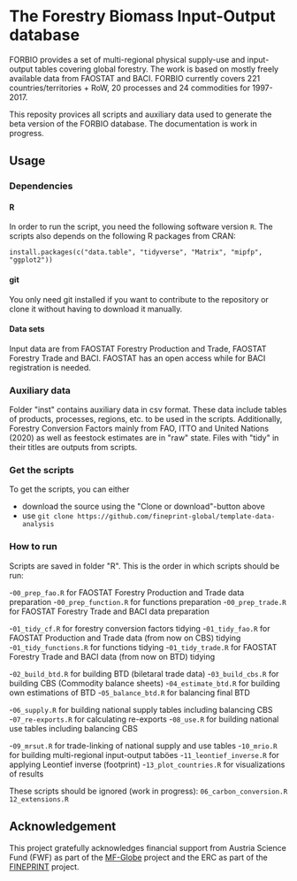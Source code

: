 # The Forestry Biomass Input-Output database

FORBIO provides a set of multi-regional physical supply-use and input-output tables covering global forestry. The work is based on mostly freely available data from FAOSTAT and BACI.
FORBIO currently covers 221 countries/territories + RoW, 20 processes and 24 commodities for 1997-2017.

This reposity provices all scripts and auxiliary data used to generate the beta version of the FORBIO database.
The documentation is work in progress.

## Usage

### Dependencies

#### R
In order to run the script, you need the following software version `R`. The scripts also depends on the following R packages from CRAN:
```{r}
install.packages(c("data.table", "tidyverse", "Matrix", "mipfp", "ggplot2"))
```

#### git
You only need git installed if you want to contribute to the repository or clone it without having to download it manually.

#### Data sets 
Input data are from FAOSTAT Forestry Production and Trade, FAOSTAT Forestry Trade and BACI. FAOSTAT has an open access while for BACI registration is needed. 

### Auxiliary data
Folder "inst" contains auxiliary data in csv format. These data include tables of products, processes, regions, etc. to be used in the scripts.
Additionally, Forestry Conversion Factors mainly from FAO, ITTO and United Nations (2020) as well as feestock estimates are in "raw" state.
Files with "tidy" in their titles are outputs from scripts.

### Get the scripts 
To get the scripts, you can either

- download the source using the "Clone or download"-button above
- use `git clone https://github.com/fineprint-global/template-data-analysis`

### How to run
Scripts are saved in folder "R". This is the order in which scripts should be run:

-`00_prep_fao.R` for FAOSTAT Forestry Production and Trade data preparation
-`00_prep_function.R` for functions preparation
-`00_prep_trade.R` for FAOSTAT Forestry Trade and BACI data preparation

-`01_tidy_cf.R` for forestry conversion factors tidying
-`01_tidy_fao.R` for FAOSTAT Production and Trade data (from now on CBS) tidying
-`01_tidy_functions.R` for functions tidying
-`01_tidy_trade.R` for FAOSTAT Forestry Trade and BACI data (from now on BTD) tidying

-`02_build_btd.R` for building BTD (biletaral trade data)
-`03_build_cbs.R` for building CBS (Commodity balance sheets)
-`04_estimate_btd.R` for building own estimations of BTD 
-`05_balance_btd.R` for balancing final BTD

-`06_supply.R` for building national supply tables including balancing CBS
-`07_re-exports.R` for calculating re-exports
-`08_use.R` for building national use tables including balancing CBS

-`09_mrsut.R` for trade-linking of national supply and use tables
-`10_mrio.R` for building multi-regional input-output taböes
-`11_leontief_inverse.R` for applying Leontief inverse (footprint)
-`13_plot_countries.R` for visualizations of results

These scripts should be ignored (work in progress):
`06_carbon_conversion.R`
`12_extensions.R`

## Acknowledgement
This project gratefully acknowledges financial support from Austria Science Fund (FWF) as part of the [MF-Globe](https://www.wu.ac.at/mfglobe) project and the ERC as part of the [FINEPRINT](https://www.fineprint.global/) project.
